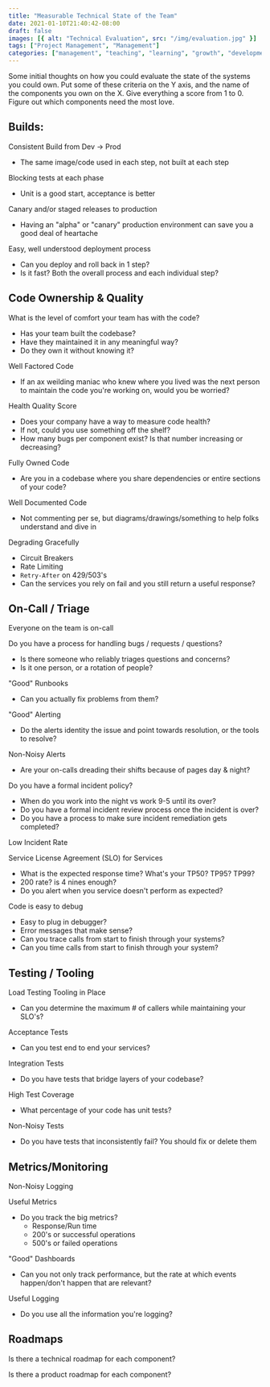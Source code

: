 ```yaml
---
title: "Measurable Technical State of the Team"
date: 2021-01-10T21:40:42-08:00
draft: false
images: [{ alt: "Technical Evaluation", src: "/img/evaluation.jpg" }]
tags: ["Project Management", "Management"]
categories: ["management", "teaching", "learning", "growth", "development", "classes", "evaluation"]
---
```


Some initial thoughts on how you could evaluate the state of the systems you could own. Put some of these criteria on the Y axis, and the name of the components you own on the X. Give everything a score from 1 to 0. Figure out which components need the most love.

## Builds:

Consistent Build from Dev -> Prod
* The same image/code used in each step, not built at each step

Blocking tests at each phase
* Unit is a good start, acceptance is better

Canary and/or staged releases to production
* Having an "alpha" or "canary" production environment can save you a good deal of heartache

Easy, well understood deployment process
* Can you deploy and roll back in 1 step?
* Is it fast? Both the overall process and each individual step?

## Code Ownership & Quality

What is the level of comfort your team has with the code?
* Has your team built the codebase?
* Have they maintained it in any meaningful way?
* Do they own it without knowing it?

Well Factored Code
* If an ax weilding maniac who knew where you lived was the next person to maintain the code you're working on, would you be worried?

Health Quality Score
* Does your company have a way to measure code health?
* If not, could you use something off the shelf?
* How many bugs per component exist? Is that number increasing or decreasing?

Fully Owned Code
* Are you in a codebase where you share dependencies or entire sections of your code?

Well Documented Code
* Not commenting per se, but diagrams/drawings/something to help folks understand and dive in

Degrading Gracefully
* Circuit Breakers
* Rate Limiting
* `Retry-After` on 429/503's
* Can the services you rely on fail and you still return a useful response?

## On-Call / Triage

Everyone on the team is on-call

Do you have a process for handling bugs / requests / questions?
* Is there someone who reliably triages questions and concerns?
* Is it one person, or a rotation of people?

"Good" Runbooks
* Can you actually fix problems from them?

"Good" Alerting
* Do the alerts identity the issue and point towards resolution, or the tools to resolve?

Non-Noisy Alerts
* Are your on-calls dreading their shifts because of pages day & night?

Do you have a formal incident policy?
* When do you work into the night vs work 9-5 until its over?
* Do you have a formal incident review process once the incident is over?
* Do you have a process to make sure incident remediation gets completed?

Low Incident Rate

Service License Agreement (SLO) for Services
* What is the expected response time? What's your TP50? TP95? TP99?
* 200 rate? is 4 nines enough?
* Do you alert when you service doesn't perform as expected?

Code is easy to debug
* Easy to plug in debugger?
* Error messages that make sense?
* Can you trace calls from start to finish through your systems?
* Can you time calls from start to finish through your system?



## Testing / Tooling

Load Testing Tooling in Place
* Can you determine the maximum # of callers while maintaining your SLO's?

Acceptance Tests
* Can you test end to end your services?

Integration Tests
* Do you have tests that bridge layers of your codebase?

High Test Coverage
* What percentage of your code has unit tests?

Non-Noisy Tests
* Do you have tests that inconsistently fail? You should fix or delete them

## Metrics/Monitoring

Non-Noisy Logging

Useful Metrics
* Do you track the big metrics?
  * Response/Run time
  * 200's or successful operations
  * 500's or failed operations

"Good" Dashboards
* Can you not only track performance, but the rate at which events happen/don't happen that are relevant?

Useful Logging
* Do you use all the information you're logging?

## Roadmaps

Is there a technical roadmap for each component?

Is there a product roadmap for each component?
